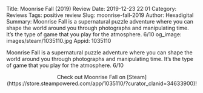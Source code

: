 Title: Moonrise Fall (2019) Review
Date: 2019-12-23 22:01
Category: Reviews
Tags: positive review
Slug: moonrise-fall-2019
Author: Hexadigital
Summary: Moonrise Fall is a supernatural puzzle adventure where you can shape the world around you through photographs and manipulating time. It’s the type of game that you play for the atmosphere. 6/10
og_image: images/steam/1035110.jpg
Appid: 1035110

Moonrise Fall is a supernatural puzzle adventure where you can shape the world around you through photographs and manipulating time. It’s the type of game that you play for the atmosphere. 6/10

<center>Check out Moonrise Fall on [Steam](https://store.steampowered.com/app/1035110/?curator_clanid=34633900)!</center>
